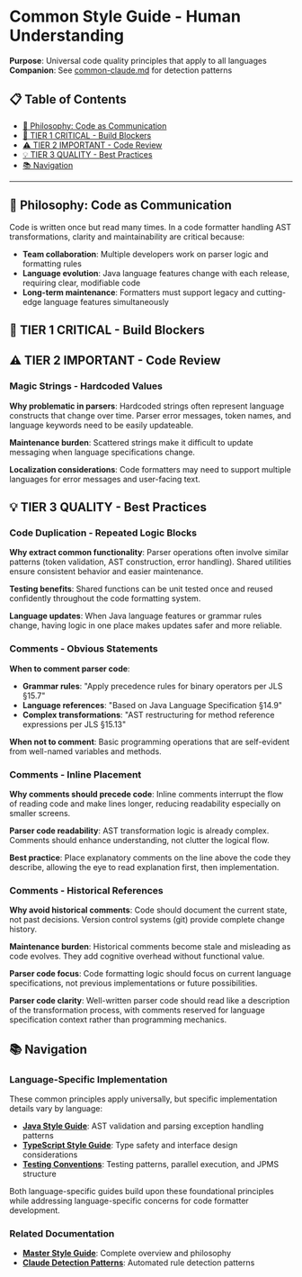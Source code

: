 # Common Style Guide - Human Understanding

**Purpose**: Universal code quality principles that apply to all languages  
**Companion**: See [common-claude.md](common-claude.md) for detection patterns

## 📋 Table of Contents

- [🧠 Philosophy: Code as Communication](#philosophy-code-as-communication)
- [🚨 TIER 1 CRITICAL - Build Blockers](#tier-1-critical---build-blockers)
- [⚠️ TIER 2 IMPORTANT - Code Review](#tier-2-important---code-review)
- [💡 TIER 3 QUALITY - Best Practices](#tier-3-quality---best-practices)
- [📚 Navigation](#navigation)

---

## 🧠 Philosophy: Code as Communication

Code is written once but read many times. In a code formatter handling AST transformations, clarity and
maintainability are critical because:
- **Team collaboration**: Multiple developers work on parser logic and formatting rules
- **Language evolution**: Java language features change with each release, requiring clear, modifiable code
- **Long-term maintenance**: Formatters must support legacy and cutting-edge language features simultaneously

## 🚨 TIER 1 CRITICAL - Build Blockers



## ⚠️ TIER 2 IMPORTANT - Code Review

### Magic Strings - Hardcoded Values
**Why problematic in parsers**: Hardcoded strings often represent language constructs that change over time.
Parser error messages, token names, and language keywords need to be easily updateable.

**Maintenance burden**: Scattered strings make it difficult to update messaging when language specifications
change.

**Localization considerations**: Code formatters may need to support multiple languages for error messages and
user-facing text.

## 💡 TIER 3 QUALITY - Best Practices

### Code Duplication - Repeated Logic Blocks
**Why extract common functionality**: Parser operations often involve similar patterns (token validation, AST
construction, error handling). Shared utilities ensure consistent behavior and easier maintenance.

**Testing benefits**: Shared functions can be unit tested once and reused confidently throughout the code
formatting system.

**Language updates**: When Java language features or grammar rules change, having logic in one place makes
updates safer and more reliable.

### Comments - Obvious Statements
**When to comment parser code**:
- **Grammar rules**: "Apply precedence rules for binary operators per JLS §15.7"
- **Language references**: "Based on Java Language Specification §14.9"
- **Complex transformations**: "AST restructuring for method reference expressions per JLS §15.13"

**When not to comment**: Basic programming operations that are self-evident from well-named variables and
methods.

### Comments - Inline Placement
**Why comments should precede code**: Inline comments interrupt the flow of reading code and make lines
longer, reducing readability especially on smaller screens.

**Parser code readability**: AST transformation logic is already complex. Comments should enhance
understanding, not clutter the logical flow.

**Best practice**: Place explanatory comments on the line above the code they describe, allowing the eye to
read explanation first, then implementation.

### Comments - Historical References
**Why avoid historical comments**: Code should document the current state, not past decisions. Version control
systems (git) provide complete change history.

**Maintenance burden**: Historical comments become stale and misleading as code evolves. They add cognitive
overhead without functional value.

**Parser code focus**: Code formatting logic should focus on current language specifications, not previous
implementations or future possibilities.

**Parser code clarity**: Well-written parser code should read like a description of the transformation
process, with comments reserved for language specification context rather than programming mechanics.

## 📚 Navigation

### Language-Specific Implementation

These common principles apply universally, but specific implementation details vary by language:
- **[Java Style Guide](java-human.md)**: AST validation and parsing exception handling patterns
- **[TypeScript Style Guide](typescript-human.md)**: Type safety and interface design considerations
- **[Testing Conventions](testing-human.md)**: Testing patterns, parallel execution, and JPMS structure

Both language-specific guides build upon these foundational principles while addressing language-specific
concerns for code formatter development.

### Related Documentation
- **[Master Style Guide](../code-style-human.md)**: Complete overview and philosophy
- **[Claude Detection Patterns](common-claude.md)**: Automated rule detection patterns